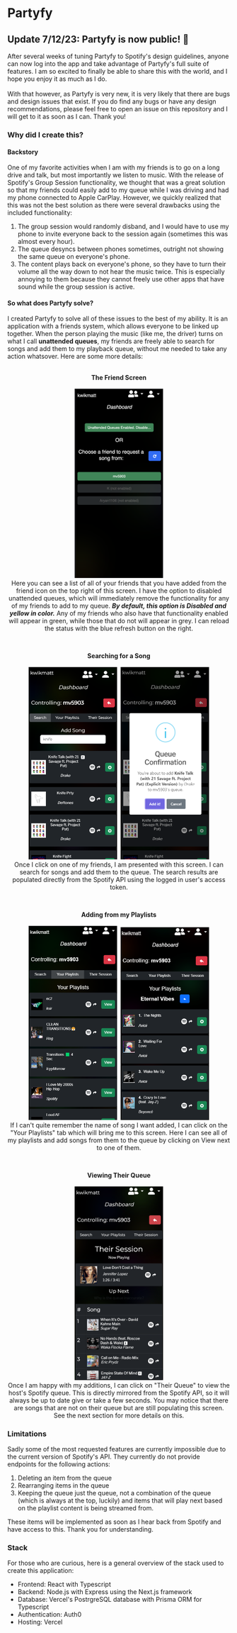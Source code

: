 # Partyfy

## Update 7/12/23: Partyfy is now public! 🎉
After several weeks of tuning Partyfy to Spotify's design guidelines, anyone can now log into the app and take advantage of Partyfy's full suite of features. I am so excited to finally be able to share this with the world, and I hope you enjoy it as much as I do. 
<br><br>
With that however, as Partyfy is very new, it is very likely that there are bugs and design issues that exist. If you do find any bugs or have any design recommendations, please feel free to open an issue on this repository and I will get to it as soon as I can. Thank you!

### Why did I create this?

#### Backstory

One of my favorite activities when I am with my friends is to go on a long drive and talk, but most importantly we listen to music. With the release of Spotify's Group Session functionality, we thought that was a great solution so that my friends could easily add to my queue while I was driving and had my phone connected to Apple CarPlay. However, we quickly realized that this was not the best solution as there were several drawbacks using the included functionality:
<br>
1. The group session would randomly disband, and I would have to use my phone to invite everyone back to the session again (sometimes this was almost every hour).
2. The queue desyncs between phones sometimes, outright not showing the same queue on everyone's phone.
3. The content plays back on everyone's phone, so they have to turn their volume all the way down to not hear the music twice. This is especially annoying to them because they cannot freely use other apps that have sound while the group session is active.

#### So what does Partyfy solve?

I created Partyfy to solve all of these issues to the best of my ability. It is an application with a friends system, which allows everyone to be linked up together. When the person playing the music (like me, the driver) turns on what I call **unattended queues**, my friends are freely able to search for songs and add them to my playback queue, without me needed to take any action whatsover. Here are some more details:
<br><br>
<p align="center">
    <strong>The Friend Screen</strong><br><br>
    <img src="./readmeImages/friendscreen.png" width="200" style="text-align: center" />
    <br>
    Here you can see a list of all of your friends that you have added from the friend icon on the top right of this screen. I have the option to disabled unattended queues, which will immediately remove the functionality for any of my friends to add to my queue. <i><strong>By default, this option is Disabled and yellow in color.</strong></i> Any of my friends who also have that functionality enabled will appear in green, while those that do not will appear in grey. I can reload the status with the blue refresh button on the right.
</p>

<br>
<p align="center">
    <strong>Searching for a Song</strong><br><br>
    <img src="./readmeImages/search.png" width="200" style="text-align: center" />
        <img src="./readmeImages/queueconfirm.png" width="200" style="text-align: center; margin-left: 5px" />
    <br>
    Once I click on one of my friends, I am presented with this screen. I can search for songs and add them to the queue. The search results are populated directly from the Spotify API using the logged in user's access token.
</p>

<br>
<p align="center">
    <strong>Adding from my Playlists</strong><br><br>
    <img src="./readmeImages/playlists.png" width="200" style="text-align: center" />
    <img src="./readmeImages/songsfromplaylist.png" width="200" style="text-align: center; margin-left: 5px" />
    <br>
    If I can't quite remember the name of song I want added, I can click on the "Your Playlists" tab which will bring me to this screen. Here I can see all of my playlists and add songs from them to the queue by clicking on View next to one of them.
</p>

<br>
<p align="center">
    <strong>Viewing Their Queue</strong><br><br>
    <img src="./readmeImages/theirsession.png" width="200" style="text-align: center" />
    <br>
    Once I am happy with my additions, I can click on "Their Queue" to view the host's Spotify queue. This is directly mirrored from the Spotify API, so it will always be up to date give or take a few seconds. You may notice that there are songs that are not on their queue but are still populating this screen. See the next section for more details on this.
</p>


### Limitations
Sadly some of the most requested features are currently impossible due to the current version of Spotify's API. They currently do not provide endpoints for the following actions:
1. Deleting an item from the queue
2. Rearranging items in the queue
3. Keeping the queue just the queue, not a combination of the queue (which is always at the top, luckily) and items that will play next based on the playlist content is being streamed from.

These items will be implemented as soon as I hear back from Spotify and have access to this. Thank you for understanding.

### Stack
For those who are curious, here is a general overview of the stack used to create this application:
- Frontend: React with Typescript
- Backend: Node.js with Express using the Next.js framework
- Database: Vercel's PostrgreSQL database with Prisma ORM for Typescript
- Authentication: Auth0
- Hosting: Vercel
